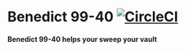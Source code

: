 # Benedict 99-40 [![CircleCI](https://circleci.com/gh/Dayde/benedict-99-40.svg?style=svg)](https://circleci.com/gh/Dayde/benedict-99-40)

#### Benedict 99-40 helps your sweep your vault
